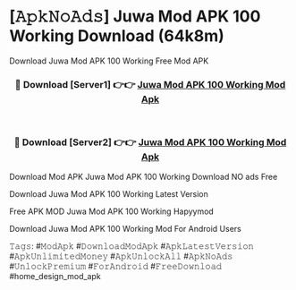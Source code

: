 # [𝙰𝚙𝚔𝙽𝚘𝙰𝚍𝚜] Juwa Mod APK 100 Working Download (64k8m)
Download Juwa Mod APK 100 Working Free Mod APK

<div align="center">
<h3>🔴 Download [Server1] 👉👉 <a href="https://apkcomod.com?title=Juwa_Mod_APK_100_Working">Juwa Mod APK 100 Working Mod Apk</a></h3><br>

<h3>🔴 Download [Server2] 👉👉 <a href="https://apkcomod.com?title=Juwa_Mod_APK_100_Working">Juwa Mod APK 100 Working Mod Apk</a></h3>
</div>


 Download Mod APK Juwa Mod APK 100 Working Download NO ads Free

Download Juwa Mod APK 100 Working Latest Version

Free APK MOD Juwa Mod APK 100 Working Hapyymod

Download Juwa Mod APK 100 Working Mod For Android Users

𝚃𝚊𝚐𝚜: #𝙼𝚘𝚍𝙰𝚙𝚔 #𝙳𝚘𝚠𝚗𝚕𝚘𝚊𝚍𝙼𝚘𝚍𝙰𝚙𝚔 #𝙰𝚙𝚔𝙻𝚊𝚝𝚎𝚜𝚝𝚅𝚎𝚛𝚜𝚒𝚘𝚗 #𝙰𝚙𝚔𝚄𝚗𝚕𝚒𝚖𝚒𝚝𝚎𝚍𝙼𝚘𝚗𝚎𝚢 #𝙰𝚙𝚔𝚄𝚗𝚕𝚘𝚌𝚔𝙰𝚕𝚕 #𝙰𝚙𝚔𝙽𝚘𝙰𝚍𝚜 #𝚄𝚗𝚕𝚘𝚌𝚔𝙿𝚛𝚎𝚖𝚒𝚞𝚖 #𝙵𝚘𝚛𝙰𝚗𝚍𝚛𝚘𝚒𝚍 #𝙵𝚛𝚎𝚎𝙳𝚘𝚠𝚗𝚕𝚘𝚊𝚍 #home_design_mod_apk